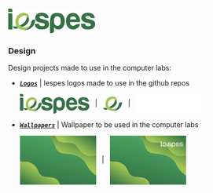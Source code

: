 [iespes]: https://www.iespes.com.br "Instituto Esperança de Ensino Superior"

[<img height="50px" src="https://raw.githubusercontent.com/dreisss/iespes-extra/main/design/logos/logo.svg" />][iespes]

### Design

Design projects made to use in the computer labs:

- [**_`Logos`_**](./logos/) | Iespes logos made to use in the github repos

  <img height="40px" align="center" src="./logos/logo.svg">
  &nbsp; | &nbsp;
  <img height="30px" align="center" src="./logos/logo_mini.svg">
  &nbsp; | &nbsp;
  <img height="40px" align="center" src="./logos/logo_glass.svg">

- [**_`Wallpapers`_**](./wallpapers/) | Wallpaper to be used in the computer labs

  <img height="100px" align="center" src="./wallpapers/background.png">
  &nbsp; | &nbsp;
  <img height="100px" align="center" src="./wallpapers/wallpaper.png">

